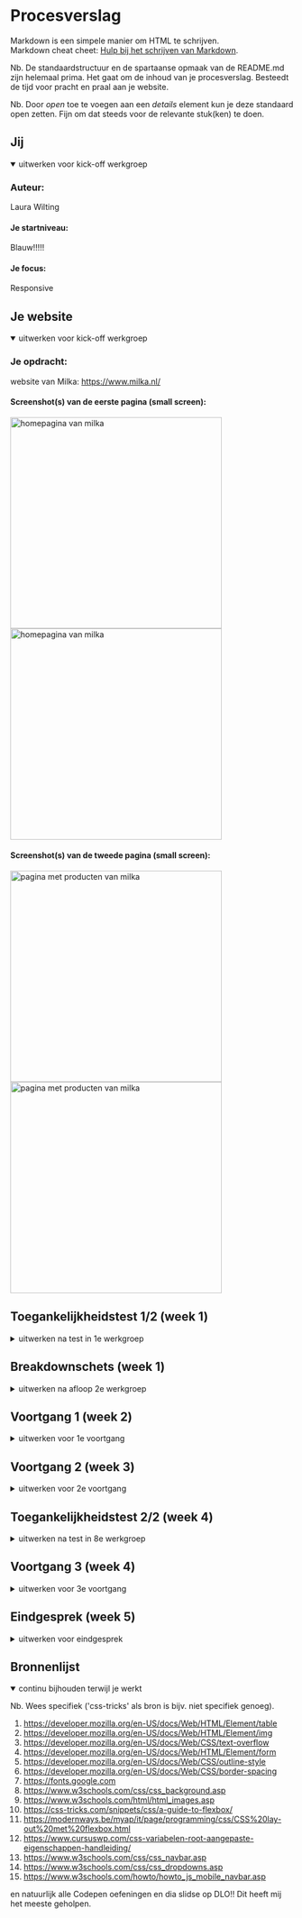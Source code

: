 # Procesverslag
Markdown is een simpele manier om HTML te schrijven.  
Markdown cheat cheet: [Hulp bij het schrijven van Markdown](https://github.com/adam-p/markdown-here/wiki/Markdown-Cheatsheet).

Nb. De standaardstructuur en de spartaanse opmaak van de README.md zijn helemaal prima. Het gaat om de inhoud van je procesverslag. Besteedt de tijd voor pracht en praal aan je website.

Nb. Door *open* toe te voegen aan een *details* element kun je deze standaard open zetten. Fijn om dat steeds voor de relevante stuk(ken) te doen.





## Jij

<details open>
  <summary>uitwerken voor kick-off werkgroep</summary>

  ### Auteur:
  Laura Wilting

  #### Je startniveau:
  Blauw!!!!!

  #### Je focus:
  Responsive
 
</details>





## Je website

<details open>
  <summary>uitwerken voor kick-off werkgroep</summary>

  ### Je opdracht:
  website van Milka:
  https://www.milka.nl/ 

  #### Screenshot(s) van de eerste pagina (small screen): 
 
  <img src="readme-images/homepaginamilka1.png" width="375px" alt="homepagina van milka">
  <img src="readme-images/homepaginamilka2.png" width="375px" alt="homepagina van milka">


  #### Screenshot(s) van de tweede pagina (small screen):
  
  <img src="readme-images/nieuwspagina1.png" width="375px" alt="pagina met producten van milka">
  <img src="readme-images/nieuwspagina2.png" width="375px" alt="pagina met producten van milka">

 
</details>



## Toegankelijkheidstest 1/2 (week 1)

<details>
  <summary>uitwerken na test in 1e werkgroep</summary>

  ### Bevindingen
  Ik ben er achter gekomen dat wanneer je bepaalde beperkingen hebt, het gebruiken van een website een stuk moeilijker wordt. 
  
  Zelf vond ik motoriek (de shocks) de vervelenste beperking. De groote buttons kan ik nog wel bedienen maar naar maten deze kleiner worden, wordt dit steeds moeilijker. Ik had met de screenreader toepassen op mijn gekozen website ook nog wel wat moeite. Ik vind het lastig om deze te gebruiken en moet hier nog flink mee oefenen! 

  Samen met Donna aan het testen: 

  <img src="readme-images/bril.jpg" width="375px" alt=" Donnan aan het testen. ">


  #### Screenreader
  De screenreader deed het niet helemaal goed op mijn gekozen website. Hij bleef soms vast lopen en las niet alle stukjes tekst op. 
  Ik heb de twee pagina’s bekeken in Safari op Chrome en ben het volgende problemen tegengekomen:
  Het viel mij op dat veel <img> tags geen alt beschrijving hebben. Hierdoor weet de gebruiker niet wat er in de afbeelding wordt weergegeven.

  Hoe kan ik dit oplossen? 

  Door alle afbeeldingen een duidelijke alt beschrijving te geven, zijn de visuele elementen een stuk beter te begrijpen via een screenreader.



  #### Muis en Toetsenbord 
  De muis en toetsenbord reageeren goed op mijn site. De pijltjes van boven naar beneden doen het ook goed. Ik kan alleen niet van links en naar rechts gewegen op de website of van links naar rechts via de buttons.

  Hier een omschrijving van hoe het opgelost kan worden (met indien nodig afbeeldingen)


  #### Motoriek (shocks, elastiekjes)
  De website maakt gebruik van redelijk groote buttons, hierdoor kan je nog redelijke goed navigeren door de website. 
  Echter gebruikt Milka hele kleine linkjes in de footer en navigatiebar. Door de shocken kon ik niet op deze linkjes clicken. 
  
  Hoe kan ik dit oplossen? 

  Ik ga de linkjes en kopjes in de footer en navigatiebar wat grooter maken. Hierdoor maak ik mijn website toegangelijker voor mensen met deze beperking. 

  <img src="readme-images/kleinefooter.png" alt="screenshot van de kleine tekst in de footer op dit moment.">


  


  #### Visueel (brillen, contrast, kleurenblind, dark/light). 
  De kleuren van de website beleef ik heel anders in de kleurenblind functies: 

  <img src="readme-images/kleurenblind.png" width="375px" alt="ss van de milka pagina met kleurenblind beperking. ">
  <img src="readme-images/ssbeperking.jpg" width="375px" alt="ss van de milka pagina met kleurenblind beperking.">

  Hoe kan ik dit oplossen?

  De kleuren van de chocolade komen helemaal niet lekker en uitnodigend over in de kleurenblind functies. Daarom wil ik graag een darkmodus toepassen op mijn website. Hierdoor komt chocolade nog wel goed uit: 

<img src="readme-images/zwartwitfuntie.png" width="375px" alt="ss van de milka pagina met kleurenblind beperking. ">


</details>



## Breakdownschets (week 1)

<details>
  <summary>uitwerken na afloop 2e werkgroep</summary>

  ### de hele pagina: 
  <img src="readme-images/Breakdownschermmilka.png" width="375px" alt="breakdown van de hele pagina">

  ### dynamisch deel: navigatie bar en menu: 
  <img src="readme-images/breakdownscherm2.png" width="375px" alt="breakdown van de nav">

  ### wellicht nog een dynamisch deel: footer: 
  <img src="readme-images/breakdownfooter.png" width="375px" alt="breakdown van nog een dynamisch deel">

</details>





## Voortgang 1 (week 2)

<details>
  <summary>uitwerken voor 1e voortgang</summary>

  ### Stand van zaken
 Ik heb nu bijna al mijn html geschreven en alle plaatjes verwerkt. Dit ging goed en met html schrijen heb ik niet zo veel problemen. CSS en JS daarin tegen vind ik een stuk lastiger. Hier ben ik dan ook nog een beetje bang voor. 
 Ik vind het lastig om te bepalen waar en hoe ik moet beginnen. 

 Ik probeer zometeen een begin te maken met het stylen van mijn eerste pagina. Hoop dat dit een beetje oke gaat, anders kan ik morgen hulp vragen in de les.


  ### Agenda voor meeting
  samen met je groepje opstellen

  | Laura          |  Youri             | Pepijn       | student 4        |
  | ---            | ---                | ---          | ---              |
  | Ik wil graag   |  Youri wil graag   | Pepijn wil                                 
  | weten waar ik  |  weten hoe zijn    | Weten of zijn 
  | het beste mee  |  header het beste  | html semantisch 
  | kan beginnen   |  kan laten werken. | genoeg is.
  |in mijn CSS. 
 


  ### Verslag van meeting
  hier na afloop snel de uitkomsten van de meeting vastleggen

  - We kunnen elkaar lastig op weg helpen via deze manier en willen elkaar daarom graag morgen in de les helpen. 
  - Hulp vragen aan de docent en de student assisenten.

  Feedback na meeting met docent: 

  - Jullie gaan de goede kant op. Probeer eerst te foccusen op alle content en daarna de vormgeving. Werk stap voor stap.

  

</details>





## Voortgang 2 (week 3)

<details>
  <summary>uitwerken voor 2e voortgang</summary>

  ### Stand van zaken
  Ik ben aardig op weg met de eerste pagina van mijn website. Dit gaat redelijk goed! mijn CSS heb ik helemaal netjes gemaakt. 
  Ik loop helaas vast bij mijn footer: 

  <img src="readme-images/Footer.jpg" width="375px" alt="voorbeeld van footer die nog niet goed werkt">

  Gefixt!!!: 

  <img src="readme-images/footerfix.png" width="375px" alt="voorbeeld van footer hoe die er nu uitziet.">

  ### Agenda voor meeting
  samen met je groepje opstellen

  | Laura          |  Youri             | Pepijn     
  | ---            | ---                | ---         
  | Ik wil graag   |  heeft geen vragen | Pepijn wil                                 
  | aan de slag met|  weten hoe zijn    | Weten wat hij  
  | mijn footer.   |  header het beste  | moet toevoegen 
  |                |  kan laten werken. | om zijn website toegangelijk te maken 
  

Laura: Ik wil graag aan de slag met mijn footer. Ik loop bij dit onderdeel vast. 
Pepijn: Wat je extra wit toevoegen qua toegankelijkheid. 
Youri: Heeft geen vragen! 

  ### Verslag van meeting
  hier na afloop snel de uitkomsten van de meeting vastleggen

  - De meeting ging goed en we hebben elkaat zelfs een beetje kunnen helpen. 
  - Youri had geen vragen dus met hem heb ik niet echt gesproken. 
  - 


</details>





## Toegankelijkheidstest 2/2 (week 4)

<details>
  <summary>uitwerken na test in 8e werkgroep</summary>

  ### Bevindingen
  Lijst met je bevindingen die in de test naar voren kwamen (geef ook aan wat er verbeterd is):

  Ik ben er achter gekomen dat de website die ik na maak niet voorzien is van een darkmodus. 
  Dit wil ik dus wel coderen in mijn eigen website. 

  De kleurtjes op mijn eigen website doen het niet. Op de officele website werkt dit wel. Dit ga ik dus nog aanpassen. 

  

  #### Screenreader
  Hier korte omschrijving (met indien nodig afbeeldingen)
  De screenreader loopt goed op mijn website en hij leest alles goed voor. 

  Hier een omschrijving van hoe het opgelost kan worden (met indien nodig afbeeldingen)


  #### Muis en Toetsenbord 
  Hier korte omschrijving (met indien nodig afbeeldingen)
  De muis en het toetsenbord werken goed op mijn gecodeerde website. De pijltjes en tab toets gaan door de navigatie bar en footer heen. Verder heb ik geen knopjes op mijn website. 

  Hier een omschrijving van hoe het opgelost kan worden (met indien nodig afbeeldingen)


  #### Motoriek (shocks, elastiekjes)
  Hier korte omschrijving (met indien nodig afbeeldingen)

  Mijn website is goed te bedienen met de shocken. Dit komt omdat ik gebruik maak van vrij groote knoppen en buttons. 
  De navbar was iets moeilijker te gebruiken.

  Hier een omschrijving van hoe het opgelost kan worden (met indien nodig afbeeldingen)
  Ik heb het lettertype in de navnbar een stuk grooter gemaakt. Hierdoor is de navbar ook goed in gebruik. 

  #### Visueel (brillen, contrast, kleurenblind, dark/light). 
  Hier korte omschrijving (met indien nodig afbeeldingen)

  Met de brillen is mijn site redelijk goed zichbaar. Ik maak gebruik van een duidelijk kleuren contrast en de afbeelding zijn erg groot. 

  Als ik mij website op de kleurenblind opties zet wordt de kleur van de chocolade heel vies. de bruine chocolade reep kleurt bijvoorbeeld groen. 

  Hier een omschrijving van hoe het opgelost kan worden (met indien nodig afbeeldingen)

  Ik wil graag een optie voor alleen de darkmode maken. Hierdoor komt de kleur van de chocola veel mooier over. 

screenshot van mijn site met kleurenblind beperking: 
<br>

<img src="readme-images/kleurenblind.png" width="375px" alt="">

screenshot van mijn op zwart-wit filter beperking, hierdoor komen mijn foto's veel mooier over : 
<br>
<img src="readme-images/zwartwitfuntie.png" width="375px" alt="">

</details>



## Voortgang 3 (week 4)

<details>
  <summary>uitwerken voor 3e voortgang</summary>

  ### Stand van zaken
  Het is mij gelukt mijn tweede pagina af te krijgen. Altans.. ik heb alle content die ik erin wilde, erin staan! Ik heb de afbeeldingen en buttons naast elkaar gezet en heb een nav bar gemaakt. Alles moet nu nog een plekje krijgen..

  waar ik nog aan moet werken: 

  Ik zou graag willen dat mijn nav bar pas zichtbaar wordt als ik naar beneden scrol. Nu zie je hem al meteen als ik de pagina open.
  Ook heb ik moeite met mijn footer. Ik weet niet zo goed hoe ik het voor elkaar krijg dat mijn footer er het zelfde uitziet als op de offiecele website.

  screenshot van hoe mijn footer er nu uitziet..: 

  <img src="readme-images/foutinfooter" width="375px" alt="">


  ### Agenda voor meeting
  samen met je groepje opstellen

  | Laura          | Pepijn             | Youri        
  | ---            | ---                | ---          
  | Hulp bij nav   | was niet bij       | hulp bij     
  | bar en footer  | meeting            | bling bling  
  |                | ...                | toevoegen aan website.    


  ### Verslag van meeting
  hier na afloop snel de uitkomsten van de meeting vastleggen

  - Meeting ging goed. Ik was alleen met Youri.
  - Youi en ik konden elkaar niet verder helpen, omdat we niet wisten hoe we elkaars problemen konden oplossen. 
 

</details>





## Eindgesprek (week 5)

<details>
  <summary>uitwerken voor eindgesprek</summary>

  ### Je uitkomst - karakteristiek screenshots:
  <img src="readme-images/dummy-plaatje.jpg" width="375px" alt="uitomst opdracht 1">


  ### Dit ging goed/Heb ik geleerd: 
  Ik heb enorm veel geleerd op het gebied van CSS. Ik snap nu wel echt wat ik doe (over het algmeen hah). 
  Ook ben ik best trots op mijn hamburger menu en mijn footer. Hier heb ik wel hulp bij gekregen. 

  Ik heb voornamelijk geleerd hoe ik mijn website zo goed mogelijk responsive kan maken en dit is aardig gelukt: 
  

  <img src="readme-images/responsive1.png" width="375px" alt="voorbeeld van website op groot formaat">
  <img src="readme-images/responsive2.png" width="375px" alt="voorbeeld van website op klein formaat">


  ### Dit was lastig/Is niet gelukt:
  Ik had heel graag nog een dark-modus willen instaleren op mijn website omdat de afbeeldingen van de chocolade er in verschillende kleurenblind functies er een beetje vies uit kon zien.
  Ik heb hier echt nog mijn best voor gedaan, maar helaas is dit niet gelukt. Ik kwam er niet uit en merkte dat het te veek tijd in beslag nam.

  Ook ben ik lang bezig geweest en vond ik het heel lastig om mijn website responsive te maken. Dit is uiteindelijk wel gelukt. 

  <img src="readme-images/darkmoduss.png" width="375px" alt="voorbeeld van darkmodus op mijn website">
</details>





## Bronnenlijst

<details open>
  <summary>continu bijhouden terwijl je werkt</summary>

  Nb. Wees specifiek ('css-tricks' als bron is bijv. niet specifiek genoeg).

  1. https://developer.mozilla.org/en-US/docs/Web/HTML/Element/table
  2. https://developer.mozilla.org/en-US/docs/Web/HTML/Element/img
  3. https://developer.mozilla.org/en-US/docs/Web/CSS/text-overflow
  4. https://developer.mozilla.org/en-US/docs/Web/HTML/Element/form
  5. https://developer.mozilla.org/en-US/docs/Web/CSS/outline-style
  6. https://developer.mozilla.org/en-US/docs/Web/CSS/border-spacing
  7. https://fonts.google.com
  8. https://www.w3schools.com/css/css_background.asp
  9. https://www.w3schools.com/html/html_images.asp 
  10. https://css-tricks.com/snippets/css/a-guide-to-flexbox/ 
  11. https://modernways.be/myap/it/page/programming/css/CSS%20lay-out%20met%20flexbox.html 
  12. https://www.cursuswp.com/css-variabelen-root-aangepaste-eigenschappen-handleiding/ 
  13. https://www.w3schools.com/css/css_navbar.asp 
  14. https://www.w3schools.com/css/css_dropdowns.asp 
  15. https://www.w3schools.com/howto/howto_js_mobile_navbar.asp 

  en natuurlijk alle Codepen oefeningen en dia slidse op DLO!! Dit heeft mij het meeste geholpen. 
  
 

</details>